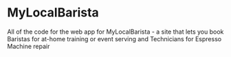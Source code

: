 # MyLocalBarista
All of the code for the web app for MyLocalBarista - a site that lets you book Baristas for at-home training or event serving and Technicians for Espresso Machine repair
